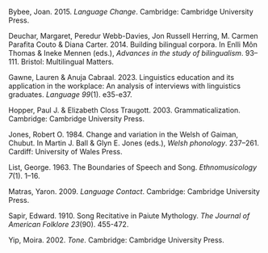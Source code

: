 Bybee, Joan. 2015. _Language Change_. Cambridge: Cambridge University Press.

Deuchar, Margaret, Peredur Webb-Davies, Jon Russell Herring, M. Carmen Parafita Couto & Diana Carter. 2014. Building bilingual corpora. In Enlli Môn Thomas & Ineke Mennen (eds.), _Advances in the study of bilingualism_. 93–111. Bristol: Multilingual Matters.

Gawne, Lauren & Anuja Cabraal. 2023. Linguistics education and its application in the workplace: An analysis of interviews with linguistics graduates. _Language 99_(1). e35-e37.

Hopper, Paul J. & Elizabeth Closs Traugott. 2003. Grammaticalization. Cambridge: Cambridge University Press.

Jones, Robert O. 1984. Change and variation in the Welsh of Gaiman, Chubut. In Martin J. Ball & Glyn E. Jones (eds.), _Welsh phonology_. 237–261. Cardiff: University of Wales Press.

List, George. 1963. The Boundaries of Speech and Song. _Ethnomusicology 7_(1). 1–16.

Matras, Yaron. 2009. _Language Contact_. Cambridge: Cambridge University Press.

Sapir, Edward. 1910. Song Recitative in Paiute Mythology. _The Journal of American Folklore 23_(90). 455-472.

Yip, Moira. 2002. _Tone_. Cambridge: Cambridge University Press.
